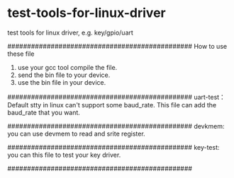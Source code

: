 # test-tools-for-linux-driver
test tools for linux driver, e.g. key/gpio/uart 


###############################################
How to use these file 

1. use your gcc tool compile the file.
2. send the bin file to your device.
3. use the bin file in your device.


###############################################
uart-test：
Default stty in linux can't support some baud_rate.
This file can add the baud_rate that you want.

###############################################
devkmem:
you can use devmem to read and srite register.

###############################################
key-test:
you can this file to test your key driver.

###############################################